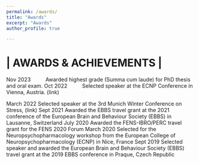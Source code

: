 ```yaml
---
permalink: /awards/
title: "Awards"
excerpt: "Awards"
author_profile: true

---
```


# **| AWARDS & ACHIEVEMENTS |** 


Nov 2023 &emsp; &emsp; Awarded highest grade (Summa cum laude) for PhD thesis and oral exam.
Oct 2022 &emsp; &emsp;	Selected speaker at the ECNP Conference in Vienna, Austria. (link)


March 2022	Selected speaker at the 3rd Munich Winter Conference on Stress, (link)
Sept 2021	Awarded the EBBS travel grant at the 2021 conference of the European Brain and Behaviour Society (EBBS) in Lausanne, Switzerland
July 2020	Awarded the FENS-IBRO/PERC travel grant for the FENS 2020 Forum 
March 2020	Selected for the Neuropsychopharmacology workshop from the European College of Neuropsychopharmacology (ECNP) in Nice, France
Sept 2019	Selected speaker and awarded the European Brain and Behaviour Society (EBBS) travel grant at the 2019 EBBS conference in Praque, Czech Republic


